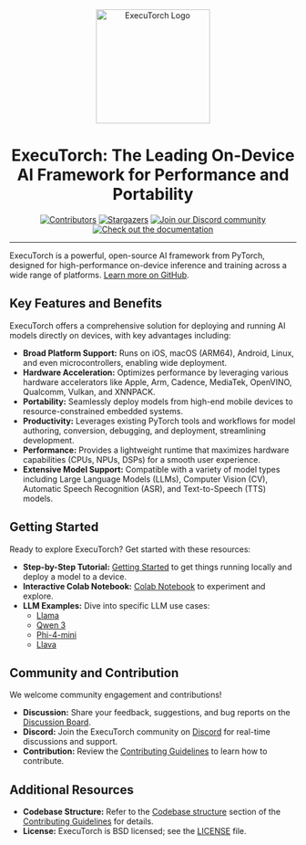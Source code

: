 <div align="center">
  <img src="docs/source/_static/img/et-logo.png" alt="ExecuTorch Logo" width="200">
  <h1>ExecuTorch: The Leading On-Device AI Framework for Performance and Portability</h1>
</div>

<div align="center">
  <a href="https://github.com/pytorch/executorch/graphs/contributors"><img src="https://img.shields.io/github/contributors/pytorch/executorch?style=for-the-badge&color=blue" alt="Contributors"></a>
  <a href="https://github.com/pytorch/executorch/stargazers"><img src="https://img.shields.io/github/stars/pytorch/executorch?style=for-the-badge&color=blue" alt="Stargazers"></a>
  <a href="https://discord.gg/Dh43CKSAdc"><img src="https://img.shields.io/badge/Discord-Join%20Us-purple?logo=discord&logoColor=white&style=for-the-badge" alt="Join our Discord community"></a>
  <a href="https://pytorch.org/executorch/main/index"><img src="https://img.shields.io/badge/Documentation-000?logo=googledocs&logoColor=FFE165&style=for-the-badge" alt="Check out the documentation"></a>
  <hr>
</div>

ExecuTorch is a powerful, open-source AI framework from PyTorch, designed for high-performance on-device inference and training across a wide range of platforms.  [Learn more on GitHub](https://github.com/pytorch/executorch).

## Key Features and Benefits

ExecuTorch offers a comprehensive solution for deploying and running AI models directly on devices, with key advantages including:

*   **Broad Platform Support:**  Runs on iOS, macOS (ARM64), Android, Linux, and even microcontrollers, enabling wide deployment.
*   **Hardware Acceleration:** Optimizes performance by leveraging various hardware accelerators like Apple, Arm, Cadence, MediaTek, OpenVINO, Qualcomm, Vulkan, and XNNPACK.
*   **Portability:**  Seamlessly deploy models from high-end mobile devices to resource-constrained embedded systems.
*   **Productivity:** Leverages existing PyTorch tools and workflows for model authoring, conversion, debugging, and deployment, streamlining development.
*   **Performance:**  Provides a lightweight runtime that maximizes hardware capabilities (CPUs, NPUs, DSPs) for a smooth user experience.
*   **Extensive Model Support:**  Compatible with a variety of model types including Large Language Models (LLMs), Computer Vision (CV), Automatic Speech Recognition (ASR), and Text-to-Speech (TTS) models.

## Getting Started

Ready to explore ExecuTorch? Get started with these resources:

*   **Step-by-Step Tutorial:** [Getting Started](https://pytorch.org/executorch/stable/getting-started.html) to get things running locally and deploy a model to a device.
*   **Interactive Colab Notebook:** [Colab Notebook](https://colab.research.google.com/drive/1qpxrXC3YdJQzly3mRg-4ayYiOjC6rue3?usp=sharing) to experiment and explore.
*   **LLM Examples:**  Dive into specific LLM use cases:
    *   [Llama](examples/models/llama/README.md)
    *   [Qwen 3](examples/models/qwen3/README.md)
    *   [Phi-4-mini](examples/models/phi_4_mini/README.md)
    *   [Llava](examples/models/llava/README.md)

## Community and Contribution

We welcome community engagement and contributions!

*   **Discussion:** Share your feedback, suggestions, and bug reports on the [Discussion Board](https://github.com/pytorch/executorch/discussions).
*   **Discord:** Join the ExecuTorch community on [Discord](https://discord.gg/Dh43CKSAdc) for real-time discussions and support.
*   **Contribution:** Review the [Contributing Guidelines](CONTRIBUTING.md) to learn how to contribute.

## Additional Resources

*   **Codebase Structure:** Refer to the [Codebase structure](CONTRIBUTING.md#codebase-structure) section of the [Contributing Guidelines](CONTRIBUTING.md) for details.
*   **License:** ExecuTorch is BSD licensed; see the [LICENSE](LICENSE) file.
